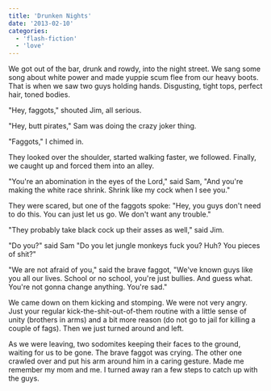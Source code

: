 ```yaml
---
title: 'Drunken Nights'
date: '2013-02-10'
categories:
  - 'flash-fiction'
  - 'love'
---
```


We got out of the bar, drunk and rowdy, into the night street. We sang some song
about white power and made yuppie scum flee from our heavy boots. That is when
we saw two guys holding hands. Disgusting, tight tops, perfect hair, toned
bodies.

<!-- truncate -->

"Hey, faggots," shouted Jim, all serious.

"Hey, butt pirates," Sam was doing the crazy joker thing.

"Faggots," I chimed in.

They looked over the shoulder, started walking faster, we followed. Finally, we
caught up and forced them into an alley.

"You're an abomination in the eyes of the Lord," said Sam, "And you're making
the white race shrink. Shrink like my cock when I see you."

They were scared, but one of the faggots spoke: "Hey, you guys don't need to do
this. You can just let us go. We don't want any trouble."

"They probably take black cock up their asses as well," said Jim.

"Do you?" said Sam "Do you let jungle monkeys fuck you? Huh? You pieces of
shit?"

"We are not afraid of you," said the brave faggot, "We've known guys like you
all our lives. School or no school, you're just bullies. And guess what. You're
not gonna change anything. You're sad."

We came down on them kicking and stomping. We were not very angry. Just your
regular kick-the-shit-out-of-them routine with a little sense of unity (brothers
in arms) and a bit more reason (do not go to jail for killing a couple of fags).
Then we just turned around and left.

As we were leaving, two sodomites keeping their faces to the ground, waiting for
us to be gone. The brave faggot was crying. The other one crawled over and put
his arm around him in a caring gesture. Made me remember my mom and me. I turned
away ran a few steps to catch up with the guys.
